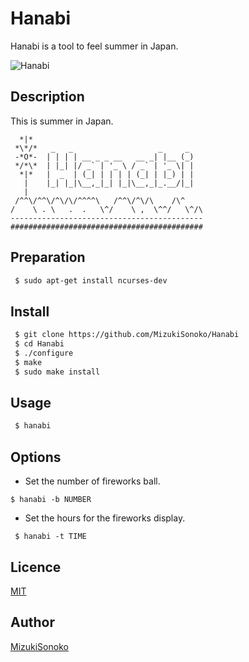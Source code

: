 

Hanabi
====

Hanabi is a tool to feel summer in Japan.

![Hanabi](https://s3-ap-northeast-1.amazonaws.com/mizukisonoko/Fireworks)


## Description
 This is summer in Japan.
```
  *|*
 *\*/*   _   _                   _     _   
 -*O*-  | | | | __ _ _ __   __ _| |__ (_)  
 */*\*  | |_| |/ _` | '_ \ / _` | '_ \| |  
  *|*   |  _  | (_| | | | | (_| | |_) | |  
   |    |_| |_|\__,_|_| |_|\__,_|_.__/|_|  
   |                                       
 /^^\/^^\/^\/\/^^^^\   /^^\/^\/\    /\^    
/    \ . \   .  .   \^/    \ ,  \^^/   \^/\
-------------------------------------------
###########################################
```

## Preparation

```bash
 $ sudo apt-get install ncurses-dev
```

## Install

```bash
 $ git clone https://github.com/MizukiSonoko/Hanabi
 $ cd Hanabi
 $ ./configure
 $ make
 $ sudo make install
```

## Usage

```bash
 $ hanabi
```

## Options

- Set the number of fireworks ball.
```
$ hanabi -b NUMBER
```

- Set the hours for the fireworks display.
```
 $ hanabi -t TIME
```

## Licence

[MIT](https://github.com/MizukiSonoko/hanabi/blob/master/LICENSE)

## Author

[MizukiSonoko](https://github.com/MizukiSonoko)


